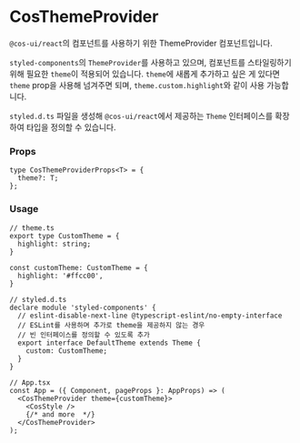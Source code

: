 # CosThemeProvider

`@cos-ui/react`의 컴포넌트를 사용하기 위한 ThemeProvider 컴포넌트입니다.

`styled-components`의 `ThemeProvider`를 사용하고 있으며, 컴포넌트를 스타일링하기 위해 필요한 `theme`이 적용되어 있습니다.
`theme`에 새롭게 추가하고 싶은 게 있다면 `theme` prop을 사용해 넘겨주면 되며, `theme.custom.highlight`와 같이 사용 가능합니다.

`styled.d.ts` 파일을 생성해 `@cos-ui/react`에서 제공하는 `Theme` 인터페이스를 확장하여 타입을 정의할 수 있습니다. 

### Props

```tsx
type CosThemeProviderProps<T> = {
  theme?: T;
};
```

### Usage

```tsx
// theme.ts
export type CustomTheme = {
  highlight: string;
}

const customTheme: CustomTheme = {
  highlight: '#ffcc00',
}

// styled.d.ts
declare module 'styled-components' {
  // eslint-disable-next-line @typescript-eslint/no-empty-interface
  // ESLint를 사용하며 추가로 theme을 제공하지 않는 경우
  // 빈 인터페이스를 정의할 수 있도록 추가
  export interface DefaultTheme extends Theme {
    custom: CustomTheme;
  }
}

// App.tsx
const App = ({ Component, pageProps }: AppProps) => (
  <CosThemeProvider theme={customTheme}>
    <CosStyle />
    {/* and more  */}
  </CosThemeProvider>
);
```
